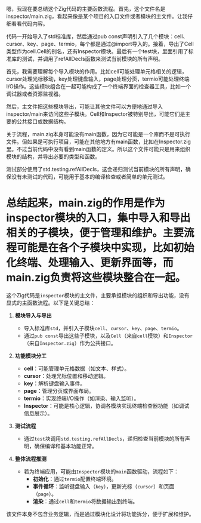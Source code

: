 嗯，我现在要总结这个Zig代码的主要函数流程。首先，这个文件名是inspector/main.zig，看起来像是某个项目的入口文件或者模块的主文件。让我仔细看看代码内容。

代码一开始导入了std标准库，然后通过pub const声明引入了几个模块：cell、cursor、key、page、termio，每个都是通过@import导入的。接着，导出了Cell类型作为cell.Cell的别名，还有Inspector模块。最后有一个test块，里面引用了标准库的测试，并调用了refAllDecls函数来测试当前模块的所有声明。

首先，我需要理解每个导入模块的作用。比如cell可能处理单元格相关的逻辑，cursor处理光标移动，key处理键盘输入，page处理分页，termio可能处理终端I/O操作。这些模块组合在一起可能构成了一个终端界面的检查器工具，比如一个调试器或者资源监视器。

然后，主文件把这些模块导出，可能让其他文件可以方便地通过导入inspector/main来访问这些子模块。Cell和Inspector被特别导出，可能它们是主要的公共接口或数据结构。

关于流程，main.zig本身可能没有main函数，因为它可能是一个库而不是可执行文件。但如果是可执行项目，可能在其他地方有main函数，比如在Inspector.zig里。不过当前代码中没有看到main函数的定义。所以这个文件可能只是用来组织模块的结构，并导出必要的类型和函数。

测试部分使用了std.testing.refAllDecls，这会递归测试当前模块的所有声明，确保没有未测试的代码，可能用于基本的编译检查或者简单的单元测试。

总结起来，main.zig的作用是作为inspector模块的入口，集中导入和导出相关的子模块，便于管理和维护。主要流程可能是在各个子模块中实现，比如初始化终端、处理输入、更新界面等，而main.zig负责将这些模块整合在一起。
================================================
这个Zig代码是`inspector`模块的主文件，主要承担模块的组织和导出功能，没有显式的主函数流程。以下是关键总结：

1. **模块导入与导出**  
   - 导入标准库`std`，并引入子模块`cell`、`cursor`、`key`、`page`、`termio`。
   - 通过`pub const`导出这些子模块，以及`Cell`（来自`cell`模块）和`Inspector`（来自`Inspector.zig`）作为公共接口。

2. **功能模块分工**  
   - **cell**：可能管理单元格数据（如文本、样式）。
   - **cursor**：处理光标位置和移动逻辑。
   - **key**：解析键盘输入事件。
   - **page**：管理分页或界面布局。
   - **termio**：实现终端I/O操作（如渲染、输入监听）。
   - **Inspector**：可能是核心逻辑，协调各模块实现终端检查器功能（如调试信息展示）。

3. **测试流程**  
   - 通过`test`块调用`std.testing.refAllDecls`，递归检查当前模块的所有声明，确保编译和基本功能正常。

4. **整体流程推测**  
   - 若为终端应用，可能由`Inspector`模块的`main`函数驱动，流程如下：  
     - **初始化**：通过`termio`配置终端环境。  
     - **事件循环**：监听键盘输入（`key`），更新光标（`cursor`）和页面（`page`）。  
     - **渲染**：通过`cell`和`termio`将数据输出到终端。  

该文件本身不包含业务逻辑，而是通过模块化设计将功能拆分，便于扩展和维护。